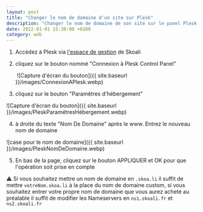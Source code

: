 ```yaml
---
layout: post
title: "Changer le nom de domaine d'un site sur Plesk"
description: "Changer le nom de domaine de son site sur le panel Plesk."
date: 2022-01-01 15:30:00 +0100
category: web
---
```


1. Accédez à Plesk via [l'espace de gestion](https://manager.skoali.com) de Skoali 

2. cliquez sur le bouton nommé "Connexion à Plesk Control Panel" 

   ​	![Capture d'écran du bouton]({{ site.baseurl }}/images/ConnexionAPlesk.webp)

   

3. cliquez sur le bouton "Paramètres d'hébergement" 

![Capture d'écran du bouton]({{ site.baseurl }}/images/PleskParamétresHébergement.webp)

4. à droite du texte "Nom De Domaine" après le www. Entrez le nouveau nom de domaine

![case pour le nom de domaine]({{ site.baseurl }}/images/PleskNomDeDomaine.webp)

5. En bas de la page, cliquez sur le bouton APPLIQUER et OK pour que l'opération soit prise en compte

:warning: Si vous souhaitez mettre un nom de domaine en `.skoa.li` il suffit de mettre `votreNom.skoa.li` à la place du nom de domaine custom, si vous souhaitez entrer votre propre nom de domaine que vous aurez acheté au préalable il suffit de modifier les Nameservers en `ns1.skoali.fr` et `ns2.skoali.fr` 

